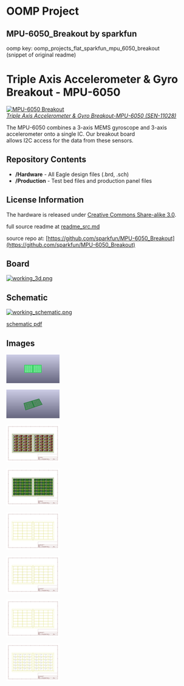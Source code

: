 # OOMP Project  
## MPU-6050_Breakout  by sparkfun  
  
oomp key: oomp_projects_flat_sparkfun_mpu_6050_breakout  
(snippet of original readme)  
  
Triple Axis Accelerometer & Gyro Breakout - MPU-6050  
====================================================  
[![MPU-6050 Breakout](https://dlnmh9ip6v2uc.cloudfront.net//images/products/1/1/0/2/8/11028-01.jpg)    
*Triple Axis Accelerometer & Gyro Breakout-MPU-6050 (SEN-11028)*](https://www.sparkfun.com/products/11028)  
  
The MPU-6050 combines a 3-axis MEMS gyroscope and 3-axis accelerometer onto a single IC. Our breakout board  
allows I2C access for the data from these sensors.   
  
Repository Contents  
-------------------  
* **/Hardware** - All Eagle design files (.brd, .sch)  
* **/Production** - Test bed files and production panel files  
  
License Information  
-------------------  
The hardware is released under [Creative Commons Share-alike 3.0](http://creativecommons.org/licenses/by-sa/3.0/).    
  
  full source readme at [readme_src.md](readme_src.md)  
  
source repo at: [https://github.com/sparkfun/MPU-6050_Breakout](https://github.com/sparkfun/MPU-6050_Breakout)  
## Board  
  
[![working_3d.png](working_3d_600.png)](working_3d.png)  
## Schematic  
  
[![working_schematic.png](working_schematic_600.png)](working_schematic.png)  
  
[schematic pdf](working_schematic.pdf)  
## Images  
  
[![working_3D_bottom.png](working_3D_bottom_140.png)](working_3D_bottom.png)  
  
[![working_3D_top.png](working_3D_top_140.png)](working_3D_top.png)  
  
[![working_assembly_page_01.png](working_assembly_page_01_140.png)](working_assembly_page_01.png)  
  
[![working_assembly_page_02.png](working_assembly_page_02_140.png)](working_assembly_page_02.png)  
  
[![working_assembly_page_03.png](working_assembly_page_03_140.png)](working_assembly_page_03.png)  
  
[![working_assembly_page_04.png](working_assembly_page_04_140.png)](working_assembly_page_04.png)  
  
[![working_assembly_page_05.png](working_assembly_page_05_140.png)](working_assembly_page_05.png)  
  
[![working_assembly_page_06.png](working_assembly_page_06_140.png)](working_assembly_page_06.png)  
